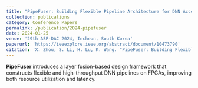 ```yaml
---
title: "PipeFuser: Building Flexible Pipeline Architecture for DNN Accelerators via Layer Fusion"
collection: publications
category: Conference Papers
permalink: /publication/2024-pipefuser
date: 2024-01-25
venue: '29th ASP-DAC 2024, Incheon, South Korea'
paperurl: 'https://ieeexplore.ieee.org/abstract/document/10473790'
citation: 'X. Zhou, S. Li, H. Lu, K. Wang. "PipeFuser: Building Flexible Pipeline Architecture for DNN Accelerators via Layer Fusion." <i>ASP-DAC</i>, 2024.'
---
```


**PipeFuser** introduces a layer fusion-based design framework that constructs flexible and high-throughput DNN pipelines on FPGAs, improving both resource utilization and latency.
